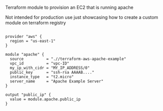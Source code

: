 Terraform module to provision an EC2 that is running apache

Not intended for production use just showcasing how to create a custom module on terraform registry

```hcl

provider "aws" {
  region = "us-east-1"
}

module "apache" {
  source          = ".//terraform-aws-apache-example"
  vpc_id          = "vpc-ID"
  my_ip_with_cidr = "MY_IP_ADDRESS/0"
  public_key      = "ssh-rsa AAAAB...."
  instance_type   = "t2.micro"
  server_name     = "Apache Example Server"
}

output "public_ip" {
  value = module.apache.public_ip
}
```
